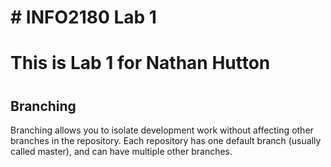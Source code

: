 # \# INFO2180 Lab 1

# 

# This is Lab 1 for Nathan Hutton

# 

## Branching

Branching allows you to isolate development work without affecting other branches in the repository. Each repository has one default branch (usually called master), and can have multiple other branches.


